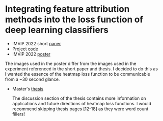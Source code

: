 # Integrating feature attribution methods into the loss function of deep learning classifiers

- IMVIP 2022 short [paper](https://jamescallanan.github.io/assets/ShortPaper.pdf)
- Project [code](https://github.com/JamesCallanan/Grad-CAM)
- IMVIP 2022 [poster](https://jamescallanan.github.io/assets/Poster.pdf)

The images used in the poster differ from the images used in the experiment referenced in the short paper and thesis. I decided to do this as I wanted the essence of the heatmap loss function to be communicable from a ~30 second glance.

- Master's [thesis](https://jamescallanan.github.io/assets/Thesis.pdf)

  The discussion section of the thesis contains more information on applications and future directions of heatmap loss functions. I would recommend skipping thesis pages [12-18] as they were word count fillers!
